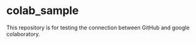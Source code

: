 # colab_sample
This repository is for testing the connection between GitHub and google colaboratory.
